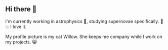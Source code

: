 ## Hi there 👋

<!--
**Thressay/Thressay** is a ✨ _special_ ✨ repository because its `README.md` (this file) appears on your GitHub profile.

Here are some ideas to get you started:

- 🔭 I’m currently working on ...
- 🌱 I’m currently learning ...
- 👯 I’m looking to collaborate on ...
- 🤔 I’m looking for help with ...
- 💬 Ask me about ...
- 📫 How to reach me: ...
- 😄 Pronouns: ...
- ⚡ Fun fact: ...
-->

I'm currently working in astrophysics :telescope:, studying supernovae specifically. :star2: :boom: I love it.

My profile picture is my cat Willow. She keeps me company while I work on my projects. :smile_cat:

<!-- Is this how a comment works -->
